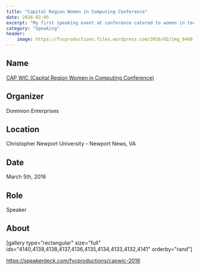 ```yaml
---
title: "Capital Region Women in Computing Conference"
date: 2016-02-05
excerpt: "My first speaking event at conference catered to women in technology."
category: "Speaking"
header:
    image: https://fvcproductions.files.wordpress.com/2016/02/img_0448.jpg
---
```


## Name

<a title="CAP WIC (Capital Region Women in Computing Conference)" href="https://capwic.org " target="_blank" rel="noopener">CAP WIC (Capital Region Women in Computing Conference)</a>

## Organizer

Dominion Enterprises

## Location

Christopher Newport University - Newport News, VA

## Date

March 5th, 2016

## Role

Speaker

## About

[gallery type="rectangular" size="full" ids="4140,4139,4138,4137,4136,4135,4134,4133,4132,4141" orderby="rand"]

https://speakerdeck.com/fvcproductions/capwic-2016